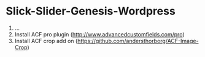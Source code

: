 # Slick-Slider-Genesis-Wordpress

1. ...
2. Install ACF pro plugin (http://www.advancedcustomfields.com/pro)
3. Install ACF crop add on (https://github.com/andersthorborg/ACF-Image-Crop)